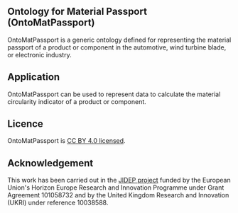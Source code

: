 ## Ontology for Material Passport (OntoMatPassport) ##
OntoMatPassport is a generic ontology defined for representing the material passport of a product or component in the automotive, wind turbine blade, or electronic industry.

## Application ##
OntoMatPassport can be used to represent data to calculate the material circularity indicator of a product or component.

## Licence ##

OntoMatPassport is [CC BY 4.0 licensed](https://creativecommons.org/licenses/by/4.0/).

## Acknowledgement ##
This work has been carried out in the [JIDEP project](https://www.jidep.eu/) funded by the European Union's Horizon Europe Research and Innovation Programme under Grant Agreement 101058732 and by the United Kingdom Research and Innovation (UKRI) under reference 10038588.